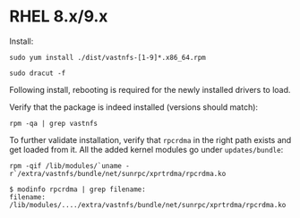 # RHEL 8.x/9.x

Install:
```
sudo yum install ./dist/vastnfs-[1-9]*.x86_64.rpm

sudo dracut -f
```

Following install, rebooting is required for the newly installed drivers to
load.

Verify that the package is indeed installed (versions should match):

```
rpm -qa | grep vastnfs
```

To further validate installation, verify that `rpcrdma` in the right path
exists and get loaded from it.  All the added kernel modules go under
`updates/bundle`:

```
rpm -qif /lib/modules/`uname -r`/extra/vastnfs/bundle/net/sunrpc/xprtrdma/rpcrdma.ko
```

```
$ modinfo rpcrdma | grep filename:
filename:       /lib/modules/..../extra/vastnfs/bundle/net/sunrpc/xprtrdma/rpcrdma.ko
```
